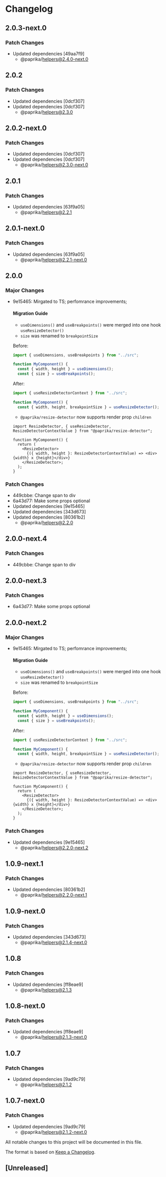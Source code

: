 # Changelog

## 2.0.3-next.0

### Patch Changes

- Updated dependencies [49aa7f9]
  - @paprika/helpers@2.4.0-next.0

## 2.0.2

### Patch Changes

- Updated dependencies [0dcf307]
- Updated dependencies [0dcf307]
  - @paprika/helpers@2.3.0

## 2.0.2-next.0

### Patch Changes

- Updated dependencies [0dcf307]
- Updated dependencies [0dcf307]
  - @paprika/helpers@2.3.0-next.0

## 2.0.1

### Patch Changes

- Updated dependencies [63f9a05]
  - @paprika/helpers@2.2.1

## 2.0.1-next.0

### Patch Changes

- Updated dependencies [63f9a05]
  - @paprika/helpers@2.2.1-next.0

## 2.0.0

### Major Changes

- 9e15465: Mirgated to TS; perfomrance improvements;

  #### Migration Guide

  - `useDimensions()` and `useBreakpoints()` were merged into one hook `useResizeDetector()`
  - `size` was renamed to `breakpointSize`

  Before:

  ```js
  import { useDimensions, useBreakpoints } from "../src";

  function MyComponent() {
    const { width, height } = useDimensions();
    const { size } = useBreakpoints();

  ```

  After:

  ```ts
  import { useResizeDetectorContext } from "../src";

  function MyComponent() {
    const { width, height, breakpointSize } = useResizeDetector();
  ```

  - `@paprika/resize-detector` now supports render prop `children`

  ```tsx
  import ResizeDetector, { useResizeDetector, ResizeDetectorContextValue } from "@paprika/resize-detector";

  function MyComponent() {
    return (
      <ResizeDetector>
        {({ width, height }: ResizeDetectorContextValue) => <div>{width} x {height}</div>}
      </ResizeDetector>;
    );
  }
  ```

### Patch Changes

- 449cbbe: Change span to div
- 6a43d77: Make some props optional
- Updated dependencies [9e15465]
- Updated dependencies [343d673]
- Updated dependencies [80361b2]
  - @paprika/helpers@2.2.0

## 2.0.0-next.4

### Patch Changes

- 449cbbe: Change span to div

## 2.0.0-next.3

### Patch Changes

- 6a43d77: Make some props optional

## 2.0.0-next.2

### Major Changes

- 9e15465: Mirgated to TS; perfomrance improvements;

  #### Migration Guide

  - `useDimensions()` and `useBreakpoints()` were merged into one hook `useResizeDetector()`
  - `size` was renamed to `breakpointSize`

  Before:

  ```js
  import { useDimensions, useBreakpoints } from "../src";

  function MyComponent() {
    const { width, height } = useDimensions();
    const { size } = useBreakpoints();

  ```

  After:

  ```ts
  import { useResizeDetectorContext } from "../src";

  function MyComponent() {
    const { width, height, breakpointSize } = useResizeDetector();
  ```

  - `@paprika/resize-detector` now supports render prop `children`

  ```tsx
  import ResizeDetector, { useResizeDetector, ResizeDetectorContextValue } from "@paprika/resize-detector";

  function MyComponent() {
    return (
      <ResizeDetector>
        {({ width, height }: ResizeDetectorContextValue) => <div>{width} x {height}</div>}
      </ResizeDetector>;
    );
  }
  ```

### Patch Changes

- Updated dependencies [9e15465]
  - @paprika/helpers@2.2.0-next.2

## 1.0.9-next.1

### Patch Changes

- Updated dependencies [80361b2]
  - @paprika/helpers@2.2.0-next.1

## 1.0.9-next.0

### Patch Changes

- Updated dependencies [343d673]
  - @paprika/helpers@2.1.4-next.0

## 1.0.8

### Patch Changes

- Updated dependencies [ff8eae9]
  - @paprika/helpers@2.1.3

## 1.0.8-next.0

### Patch Changes

- Updated dependencies [ff8eae9]
  - @paprika/helpers@2.1.3-next.0

## 1.0.7

### Patch Changes

- Updated dependencies [9ad9c79]
  - @paprika/helpers@2.1.2

## 1.0.7-next.0

### Patch Changes

- Updated dependencies [9ad9c79]
  - @paprika/helpers@2.1.2-next.0

All notable changes to this project will be documented in this file.

The format is based on [Keep a Changelog](https://keepachangelog.com/en/1.0.0/).

## [Unreleased]
